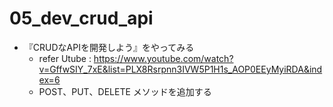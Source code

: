 # 05_dev_crud_api

- 『CRUDなAPIを開発しよう』をやってみる
  - refer Utube : https://www.youtube.com/watch?v=GffwSIY_7xE&list=PLX8Rsrpnn3IVW5P1H1s_AOP0EEyMyiRDA&index=6
  - POST、PUT、DELETE メソッドを追加する
  

